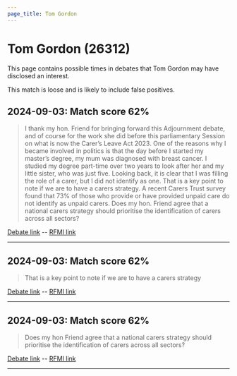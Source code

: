```yaml
---
page_title: Tom Gordon
---
```


# Tom Gordon  (26312)

This page contains possible times in debates that Tom Gordon may have disclosed an interest.

This match is loose and is likely to include false positives. 



## 2024-09-03: Match score 62%

>I thank my hon. Friend for bringing forward this Adjournment debate, and of course for the work she did before this parliamentary Session on what is now the Carer’s Leave Act 2023. One of the reasons why I became involved in politics is that the day before I started my master’s degree, my mum was diagnosed with breast cancer. I studied my degree part-time over two years to look after her and my little sister, who was just five. Looking back, it is clear that I was filling the role of a carer, but I did not identify as one. That is a key point to note if we are to have a carers strategy. A recent Carers Trust survey found that 73% of those who provide or have provided unpaid care do not identify as unpaid carers. Does my hon. Friend agree that a national carers strategy should prioritise the identification of carers across all sectors?

[Debate link](https://www.theyworkforyou.com/debates/?id=2024-09-03c.280.0)  --  [RFMI link](https://www.theyworkforyou.com/mp/26312/register)


---



## 2024-09-03: Match score 62%

>That is a key point to note if we are to have a carers strategy

[Debate link](https://www.theyworkforyou.com/debates/?id=2024-09-03c.280.0)  --  [RFMI link](https://www.theyworkforyou.com/mp/26312/register)


---



## 2024-09-03: Match score 62%

>Does my hon Friend agree that a national carers strategy should prioritise the identification of carers across all sectors?

[Debate link](https://www.theyworkforyou.com/debates/?id=2024-09-03c.280.0)  --  [RFMI link](https://www.theyworkforyou.com/mp/26312/register)


---

